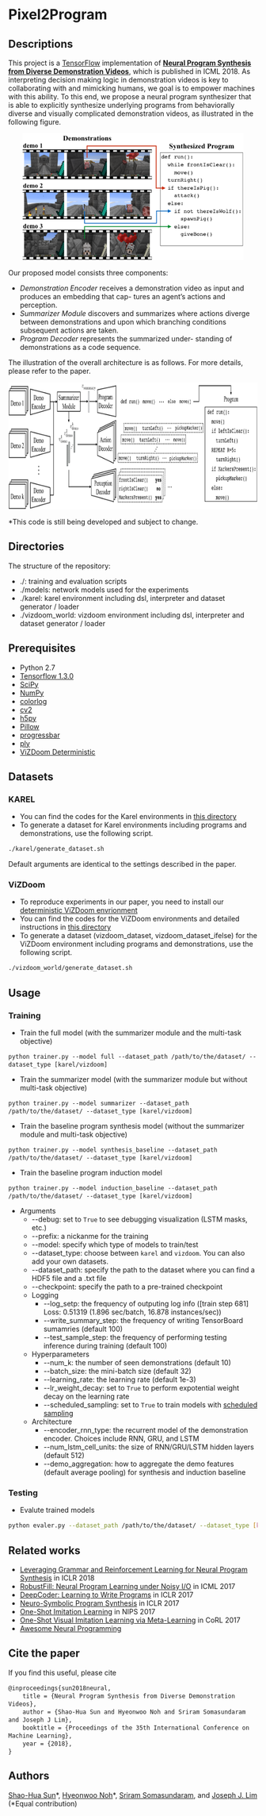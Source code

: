 # Pixel2Program

## Descriptions
This project is a [TensorFlow](https://www.tensorflow.org/) implementation of [**Neural Program Synthesis from Diverse Demonstration Videos**](https://shaohua0116.github.io/demo2program/), which is published in ICML 2018. As interpreting decision making logic in demonstration videos is key to collaborating with and mimicking humans, we goal is to empower machines with this ability. To this end, we propose a neural program synthesizer that is able to explicitly synthesize underlying programs from behaviorally diverse and visually complicated demonstration videos, as illustrated in the following figure.

<p align="center">
    <img src="asset/teaser.png" height="256"/>
</p>

Our proposed model consists three components:
- *Demonstration Encoder* receives a demonstration video as input and produces an embedding that cap- tures an agent’s actions and perception.
- *Summarizer Module* discovers and summarizes where actions diverge between demonstrations and upon which branching conditions subsequent actions are taken.
- *Program Decoder* represents the summarized under- standing of demonstrations as a code sequence.

The illustration of the overall architecture is as follows. For more details, please refer to the paper.

<p align="center">
    <img src="asset/model.jpg" height="256"/>
</p>

\*This code is still being developed and subject to change.

## Directories
The structure of the repository:
- ./: training and evaluation scripts
- ./models: network models used for the experiments
- ./karel: karel environment including dsl, interpreter and dataset generator / loader
- ./vizdoom_world: vizdoom environment including dsl, interpreter and dataset generator / loader

## Prerequisites

- Python 2.7
- [Tensorflow 1.3.0](https://github.com/tensorflow/tensorflow/tree/r1.0)
- [SciPy](http://www.scipy.org/install.html)
- [NumPy](http://www.numpy.org/)
- [colorlog](https://pypi.python.org/pypi/colorlog)
- [cv2](https://pypi.python.org/pypi/opencv-python)
- [h5py](http://docs.h5py.org/en/latest/build.html#install)
- [Pillow](https://pillow.readthedocs.io/en/latest/installation.html#basic-installation)
- [progressbar](https://pypi.python.org/pypi/progressbar2)
- [ply](http://www.dabeaz.com/ply/)
- [ViZDoom Deterministic](https://github.com/HyeonwooNoh/ViZDoomDeterministic)

## Datasets

### KAREL
- You can find the codes for the Karel environments in [this directory](./karel)
- To generate a dataset for Karel environments including programs and demonstrations, use the following script.
```bash
./karel/generate_dataset.sh
```
Default arguments are identical to the settings described in the paper.

### ViZDoom
- To reproduce experiments in our paper, you need to install our [deterministic ViZDoom envrionment](https://github.com/HyeonwooNoh/ViZDoomDeterministic)
- You can find the codes for the ViZDoom environments and detailed instructions in [this directory](./vizdoom_world)
- To generate a dataset (vizdoom_dataset, vizdoom_dataset_ifelse) for the ViZDoom environment including programs and demonstrations, use the following script.
```bash
./vizdoom_world/generate_dataset.sh
```

## Usage
### Training
- Train the full model (with the summarizer module and the multi-task objective)
```bath
python trainer.py --model full --dataset_path /path/to/the/dataset/ --dataset_type [karel/vizdoom]
```

- Train the summarizer model (with the summarizer module but without multi-task objective)
```bath
python trainer.py --model summarizer --dataset_path /path/to/the/dataset/ --dataset_type [karel/vizdoom]
```

- Train the baseline program synthesis model (without the summarizer module and multi-task objective)
```bath
python trainer.py --model synthesis_baseline --dataset_path /path/to/the/dataset/ --dataset_type [karel/vizdoom]
```

- Train the baseline program induction model
```bath
python trainer.py --model induction_baseline --dataset_path /path/to/the/dataset/ --dataset_type [karel/vizdoom]
```

- Arguments
    - --debug: set to `True` to see debugging visualization (LSTM masks, etc.)
    - --prefix: a nickanme for the training
    - --model: specify which type of models to train/test
    - --dataset\_type: choose between `karel` and `vizdoom`. You can also add your own datasets.
    - --dataset\_path: specify the path to the dataset where you can find a HDF5 file and a .txt file
    - --checkpoint: specify the path to a pre-trained checkpoint
    - Logging
        - --log\_setp: the frequency of outputing log info ([train step  681] Loss: 0.51319 (1.896 sec/batch, 16.878 instances/sec))
        - --write\_summary\_step: the frequency of writing TensorBoard sumamries (default 100)
        - --test\_sample\_step: the frequency of performing testing inference during training (default 100)
    - Hyperparameters
        - --num\_k: the number of seen demonstrations (default 10)
        - --batch\_size: the mini-batch size (default 32)
        - --learning\_rate: the learning rate (default 1e-3)
        - --lr\_weight\_decay: set to `True` to perform expotential weight decay on the learning rate
        - --scheduled\_sampling: set to `True` to train models with [scheduled sampling](https://arxiv.org/abs/1506.03099)
    - Architecture
        - --encoder\_rnn\_type: the recurrent model of the demonstration encoder. Choices include RNN, GRU, and LSTM
        - --num\_lstm\_cell\_units: the size of RNN/GRU/LSTM hidden layers (default 512)
        - --demo\_aggregation: how to aggregate the demo features (default average pooling) for synthesis and induction baseline

### Testing
- Evalute trained models
```bash
python evaler.py --dataset_path /path/to/the/dataset/ --dataset_type [karel/vizdoom] [--train_dir /path/to/the/training/dir/ OR --checkpoint /path/to/the/trained/model]
```

## Related works
* [Leveraging Grammar and Reinforcement Learning for Neural Program Synthesis](https://openreview.net/forum?id=H1Xw62kRZ) in ICLR 2018
* [RobustFill: Neural Program Learning under Noisy I/O](https://arxiv.org/abs/1703.07469) in ICML 2017
* [DeepCoder: Learning to Write Programs](https://arxiv.org/abs/1611.01989) in ICLR 2017
* [Neuro-Symbolic Program Synthesis](https://arxiv.org/abs/1611.01855) in ICLR 2017
* [One-Shot Imitation Learning](https://arxiv.org/abs/1703.07326) in NIPS 2017
* [One-Shot Visual Imitation Learning via Meta-Learning](https://arxiv.org/abs/1709.04905) in CoRL 2017
* [Awesome Neural Programming](https://github.com/andrewliao11/awesome-neural-programming)

## Cite the paper
If you find this useful, please cite
```
@inproceedings{sun2018neural,
    title = {Neural Program Synthesis from Diverse Demonstration Videos},
    author = {Shao-Hua Sun and Hyeonwoo Noh and Sriram Somasundaram and Joseph J Lim},
    booktitle = {Proceedings of the 35th International Conference on Machine Learning},
    year = {2018},
}
```

## Authors
[Shao-Hua Sun](http://shaohua0116.github.io/)\*, [Hyeonwoo Noh](http://cvlab.postech.ac.kr/~hyeonwoonoh/)\*, [Sriram Somasundaram](http://srirams32.github.io/), and [Joseph J. Lim](http://www-bcf.usc.edu/~limjj/)
(\*Equal contribution)
